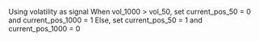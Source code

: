 Using volatility as signal
When vol_1000 > vol_50, set current_pos_50 = 0 and current_pos_1000 = 1
Else, set current_pos_50 = 1 and current_pos_1000 = 0
